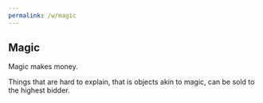 ```yaml
---
permalink: /w/magic
---
```


## Magic

Magic makes money.

Things that are hard to explain, that is objects akin to magic, can be sold to the highest bidder.

